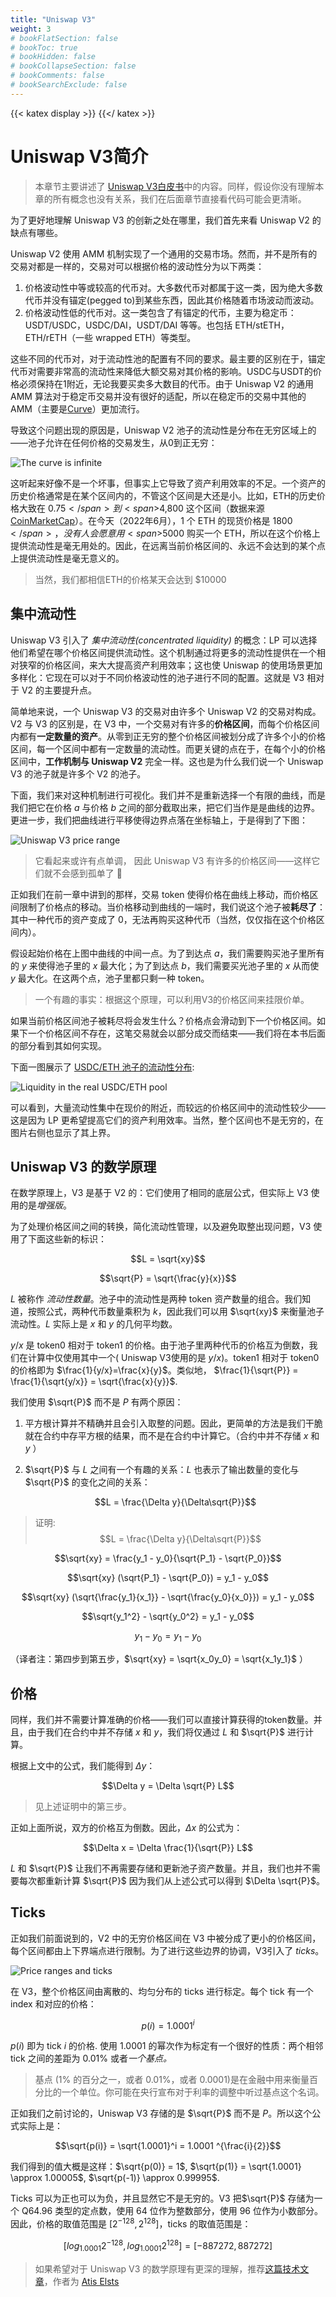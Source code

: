 ```yaml
---
title: "Uniswap V3"
weight: 3
# bookFlatSection: false
# bookToc: true
# bookHidden: false
# bookCollapseSection: false
# bookComments: false
# bookSearchExclude: false
---
```

{{< katex display >}} {{</ katex >}}

# Uniswap V3简介

> 本章节主要讲述了 [Uniswap V3白皮书](https://uniswap.org/whitepaper-v3.pdf)中的内容。同样，假设你没有理解本章的所有概念也没有关系，我们在后面章节直接看代码可能会更清晰。

为了更好地理解 Uniswap V3 的创新之处在哪里，我们首先来看 Uniswap V2 的缺点有哪些。

Uniswap V2 使用 AMM 机制实现了一个通用的交易市场。然而，并不是所有的交易对都是一样的，交易对可以根据价格的波动性分为以下两类：

1. 价格波动性中等或较高的代币对。大多数代币对都属于这一类，因为绝大多数代币并没有锚定(pegged to)到某些东西，因此其价格随着市场波动而波动。
2. 价格波动性低的代币对。这一类包含了有锚定的代币，主要为稳定币：USDT/USDC，USDC/DAI，USDT/DAI 等等。也包括 ETH/stETH，ETH/rETH（一些 wrapped ETH）等类型。

这些不同的代币对，对于流动性池的配置有不同的要求。最主要的区别在于，锚定代币对需要非常高的流动性来降低大额交易对其价格的影响。USDC与USDT的价格必须保持在1附近，无论我要买卖多大数目的代币。由于 Uniswap V2 的通用 AMM 算法对于稳定币交易并没有很好的适配，所以在稳定币的交易中其他的 AMM（主要是[Curve](https://curve.fi)）更加流行。


导致这个问题出现的原因是，Uniswap V2 池子的流动性是分布在无穷区域上的——池子允许在任何价格的交易发生，从0到正无穷：

![The curve is infinite](/static/images/milestone_0/curve_infinite.png)

这听起来好像不是一个坏事，但事实上它导致了资产利用效率的不足。一个资产的历史价格通常是在某个区间内的，不管这个区间是大还是小。比如，ETH的历史价格大致在 <span>$0.75</span>
到 <span>$4,800</span> 这个区间（数据来源 [CoinMarketCap](https://coinmarketcap.com/currencies/ethereum/)）。在今天（2022年6月），1 个 ETH 的现货价格是 <span>$1800</span>，没有人会愿意用 <span>$5000</span> 购买一个 ETH，所以在这个价格上提供流动性是毫无用处的。因此，在远离当前价格区间的、永远不会达到的某个点上提供流动性是毫无意义的。

> 当然，我们都相信ETH的价格某天会达到 $10000

## 集中流动性

Uniswap V3 引入了 *集中流动性(concentrated liquidity)* 的概念：LP 可以选择他们希望在哪个价格区间提供流动性。这个机制通过将更多的流动性提供在一个相对狭窄的价格区间，来大大提高资产利用效率；这也使 Uniswap 的使用场景更加多样化：它现在可以对于不同价格波动性的池子进行不同的配置。这就是 V3 相对于 V2 的主要提升点。

简单地来说，一个 Uniswap V3 的交易对由许多个 Uniswap V2 的交易对构成。V2 与 V3 的区别是，在 V3 中，一个交易对有许多的**价格区间**，而每个价格区间内都有**一定数量的资产**。从零到正无穷的整个价格区间被划分成了许多个小的价格区间，每一个区间中都有一定数量的流动性。而更关键的点在于，在每个小的价格区间中，**工作机制与 Uniswap V2** 完全一样。这也是为什么我们说一个 Uniswap V3 的池子就是许多个 V2 的池子。

下面，我们来对这种机制进行可视化。我们并不是重新选择一个有限的曲线，而是我们把它在价格 $a$ 与价格 $b$ 之间的部分截取出来，把它们当作是是曲线的边界。更进一步，我们把曲线进行平移使得边界点落在坐标轴上，于是得到了下图：

![Uniswap V3 price range](/static/images/milestone_0/curve_finite.png)

> 它看起来或许有点单调， 因此 Uniswap V3 有许多的价格区间——这样它们就不会感到孤单了 🙂

正如我们在前一章中讲到的那样，交易 token 使得价格在曲线上移动，而价格区间限制了价格点的移动。当价格移动到曲线的一端时，我们说这个池子被**耗尽了**：其中一种代币的资产变成了 0，无法再购买这种代币（当然，仅仅指在这个价格区间内）。

假设起始价格在上图中曲线的中间一点。为了到达点 $a$，我们需要购买池子里所有的 $y$ 来使得池子里的 $x$ 最大化；为了到达点 $b$，我们需要买光池子里的 $x$ 从而使 $y$ 最大化。在这两个点，池子里都只剩一种 token。

> 一个有趣的事实：根据这个原理，可以利用V3的价格区间来挂限价单。

如果当前价格区间池子被耗尽将会发生什么？价格点会滑动到下一个价格区间。如果下一个价格区间不存在，这笔交易就会以部分成交而结束——我们将在本书后面的部分看到其如何实现。

下面一图展示了 [USDC/ETH 池子的流动性分布](https://info.uniswap.org/#/pools/0x8ad599c3a0ff1de082011efddc58f1908eb6e6d8):

![Liquidity in the real USDC/ETH pool](/static/images/milestone_0/usdceth_liquidity.png)

可以看到，大量流动性集中在现价的附近，而较远的价格区间中的流动性较少——这是因为 LP 更希望提高它们的资产利用效率。当然，整个区间也不是无穷的，在图片右侧也显示了其上界。


## Uniswap V3 的数学原理

在数学原理上，V3 是基于 V2 的：它们使用了相同的底层公式，但实际上 V3 使用的是*增强版*。

为了处理价格区间之间的转换，简化流动性管理，以及避免取整出现问题，V3 使用了下面这些新的标识：

$$L = \sqrt{xy}$$

$$\sqrt{P} = \sqrt{\frac{y}{x}}$$

$L$ 被称作 *流动性数量*。池子中的流动性是两种 token 资产数量的组合。我们知道，按照公式，两种代币数量乘积为 $k$，因此我们可以用 $\sqrt{xy}$ 来衡量池子流动性。$L$ 实际上是 $x$ 和 $y$ 的几何平均数。

$y/x$ 是 token0 相对于 token1 的价格。由于池子里两种代币的价格互为倒数，我们在计算中仅使用其中一个( Uniswap V3使用的是 $y/x$)。token1 相对于 token0 的价格即为 $\frac{1}{y/x}=\frac{x}{y}$。类似地， $\frac{1}{\sqrt{P}} = \frac{1}{\sqrt{y/x}} = \sqrt{\frac{x}{y}}$.

我们使用 $\sqrt{P}$ 而不是 $P$ 有两个原因：

1. 平方根计算并不精确并且会引入取整的问题。因此，更简单的方法是我们干脆就在合约中存平方根的结果，而不是在合约中计算它。（合约中并不存储 $x$ 和 $y$ ）
2. $\sqrt{P}$ 与 $L$ 之间有一个有趣的关系：$L$ 也表示了输出数量的变化与 $\sqrt{P}$ 的变化之间的关系：


    $$L = \frac{\Delta y}{\Delta\sqrt{P}}$$

> 证明:
$$L = \frac{\Delta y}{\Delta\sqrt{P}}$$

$$\sqrt{xy} = \frac{y_1 - y_0}{\sqrt{P_1} - \sqrt{P_0}}$$

$$\sqrt{xy} (\sqrt{P_1} - \sqrt{P_0}) = y_1 - y_0$$

$$\sqrt{xy} (\sqrt{\frac{y_1}{x_1}} - \sqrt{\frac{y_0}{x_0}}) = y_1 - y_0$$

$$\sqrt{y_1^2} - \sqrt{y_0^2} = y_1 - y_0$$ 

$$y_1 - y_0 = y_1 - y_0$$

（译者注：第四步到第五步，$\sqrt{xy} = \sqrt{x_0y_0} = \sqrt{x_1y_1}$ ）

## 价格

同样，我们并不需要计算准确的价格——我们可以直接计算获得的token数量。并且，由于我们在合约中并不存储 $x$ 和 $y$，我们将仅通过 $L$ 和 $\sqrt{P}$ 进行计算。

根据上文中的公式，我们能得到 $\Delta y$：


$$\Delta y = \Delta \sqrt{P} L$$

> 见上述证明中的第三步。

正如上面所说，双方的价格互为倒数。因此，$\Delta x$ 的公式为：


$$\Delta x = \Delta \frac{1}{\sqrt{P}} L$$

$L$ 和 $\sqrt{P}$ 让我们不再需要存储和更新池子资产数量。并且，我们也并不需要每次都重新计算 $\sqrt{P}$ 因为我们从上述公式可以得到 $\Delta \sqrt{P}$。


## Ticks

正如我们前面说到的，V2 中的无穷价格区间在 V3 中被分成了更小的价格区间，每个区间都由上下界端点进行限制。为了进行这些边界的协调，V3引入了 *ticks*。


![Price ranges and ticks](/static/images/milestone_0/ticks_and_ranges.png)

在 V3，整个价格区间由离散的、均匀分布的 ticks 进行标定。每个 tick 有一个 index 和对应的价格：

$$p(i) = 1.0001^i$$

$p(i)$ 即为 tick $i$ 的价格. 使用 1.0001 的幂次作为标定有一个很好的性质：两个相邻 tick 之间的差距为 0.01% 或者*一个基点。*

> 基点 (1% 的百分之一，或者 0.01%，或者 0.0001)是在金融中用来衡量百分比的一个单位。你可能在央行宣布对于利率的调整中听过基点这个名词。

正如我们之前讨论的，Uniswap V3 存储的是 $\sqrt{P}$ 而不是 $P$。所以这个公式实际上是：


$$\sqrt{p(i)} = \sqrt{1.0001}^i = 1.0001 ^{\frac{i}{2}}$$

我们得到的值大概是这样：$\sqrt{p(0)} = 1$, $\sqrt{p(1)} = \sqrt{1.0001} \approx 1.00005$, $\sqrt{p(-1)} \approx 0.99995$.

Ticks 可以为正也可以为负，并且显然它不是无穷的。V3 把$\sqrt{P}$ 存储为一个 Q64.96 类型的定点数，使用 64 位作为整数部分，使用 96 位作为小数部分。因此，价格的取值范围是 $[2^{-128}, 2^{128}]$，ticks 的取值范围是：


$$[log_{1.0001}2^{-128}, log_{1.0001}{2^{128}}] = [-887272, 887272]$$

> 如果希望对于 Uniswap V3 的数学原理有更深的理解，推荐[这篇技术文章](https://atiselsts.github.io/pdfs/uniswap-v3-liquidity-math.pdf)，作者为 [Atis Elsts](https://twitter.com/atiselsts)

